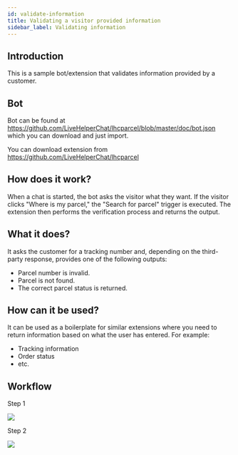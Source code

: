 ```yaml
---
id: validate-information
title: Validating a visitor provided information
sidebar_label: Validating information
---
```


## Introduction

This is a sample bot/extension that validates information provided by a customer.

## Bot

Bot can be found at https://github.com/LiveHelperChat/lhcparcel/blob/master/doc/bot.json which you can download and just import.

You can download extension from https://github.com/LiveHelperChat/lhcparcel

## How does it work?

When a chat is started, the bot asks the visitor what they want. If the visitor clicks "Where is my parcel," the "Search for parcel" trigger is executed. The extension then performs the verification process and returns the output.

## What it does?

It asks the customer for a tracking number and, depending on the third-party response, provides one of the following outputs:

*   Parcel number is invalid.
*   Parcel is not found.
*   The correct parcel status is returned.

## How can it be used?

It can be used as a boilerplate for similar extensions where you need to return information based on what the user has entered. For example:

*   Tracking information
*   Order status
*   etc.

## Workflow

Step 1

![](/img/bot/parcel-init.png)

Step 2

![](/img/bot/parcel-finish.png)

